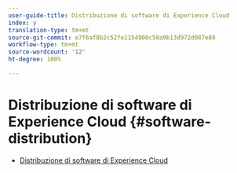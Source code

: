 ```yaml
---
user-guide-title: Distribuzione di software di Experience Cloud
index: y
translation-type: tm+mt
source-git-commit: e7f6af8b2c52fe1154900c58a9b13d972d087e89
workflow-type: tm+mt
source-wordcount: '12'
ht-degree: 100%

---
```



# Distribuzione di software di Experience Cloud {#software-distribution}

+ [Distribuzione di software di Experience Cloud](home.md)
